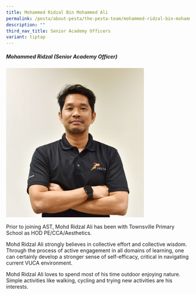 ```yaml
---
title: Mohammed Ridzal Bin Mohammed Ali
permalink: /pesta/about-pesta/the-pesta-team/mohammed-ridzal-bin-mohammed-ali-bio-2023/
description: ""
third_nav_title: Senior Academy Officers
variant: tiptap
---
```

<h5>Mohammed Ridzal (Senior Academy Officer)</h5><div class="isomer-image-wrapper"><img style="width: 75%;" height="auto" width="100%" alt="" src="/images/Ridzal_3.JPG"></div><p>Prior to joining AST, Mohd Ridzal Ali has been with Townsville Primary School as HOD PE/CCA/Aesthetics.</p><p>Mohd Ridzal Ali strongly believes in collective effort and collective wisdom. Through the process of active engagement in all domains of learning, one can certainly develop a stronger sense of self-efficacy, critical in navigating current VUCA environment.</p><p>Mohd Ridzal Ali loves to spend most of his time outdoor enjoying nature. Simple activities like walking, cycling and trying new activities are his interests.</p>